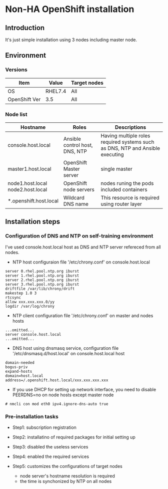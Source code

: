 # Non-HA OpenShift installation

## Introduction
It's just simple installation using 3 nodes including master node.

## Environment

### Versions

Item | Value | Target nodes
-|-|-
OS | RHEL7.4 | All
OpenShift Ver | 3.5 | All

### Node list

Hostname | Roles | Descriptions
-|-|-
console.host.local | Ansible control host, DNS, NTP | Having multiple roles required systems such as DNS, NTP and Ansible executing
master1.host.local | OpenShift Master server | single master
node1.host.local<br/>node2.host.local | OpenShift node servers | nodes runing the pods included containers
*.openshift.host.local | Wildcard DNS name | This resource is required using router layer

## Installation steps

### Configuration of DNS and NTP on self-training environment

I've used console.host.local host as DNS and NTP server refereced from all nodes.

* NTP host configuraion file '/etc/chrony.conf' on console.host.local
```
server 0.rhel.pool.ntp.org iburst
server 1.rhel.pool.ntp.org iburst
server 2.rhel.pool.ntp.org iburst
server 3.rhel.pool.ntp.org iburst
driftfile /var/lib/chrony/drift
makestep 1.0 3
rtcsync
allow xxx.xxx.xxx.0/yy
logdir /var/log/chrony
```

* NTP client configuration file '/etc/chrony.conf' on master and nodes hosts
```
...omitted...
server console.host.local
...omitted...
```

* DNS host using dnsmasq service, configuration file '/etc/dnsmasq.d/host.local' on console.host.local host
```
domain-needed
bogus-priv
expand-hosts
domain=host.local
address=/.openshift.host.local/xxx.xxx.xxx.xxx
```

* If you use DHCP for setting up network interface, you need to disable PEERDNS=no on node hosts except master node
```
# nmcli con mod eth0 ipv4.ignore-dns-auto true
```

### Pre-installation tasks

* Step1: subscription registration

* Step2: installatino of required packages for initial setting up

* Step3: disabled the useless services

* Step4: enabled the required services

* Step5: customizes the configurations of target nodes
  * node server's hostname resolution is required
  * the time is synchonized by NTP on all nodes
  









